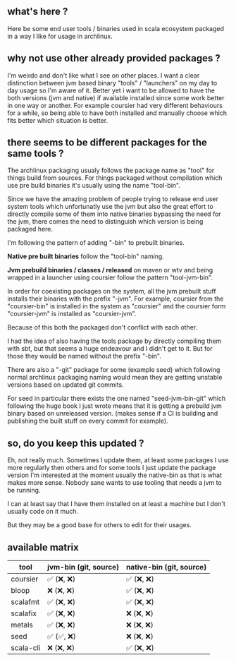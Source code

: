 ## what's here ?

Here be some end user tools / binaries used in scala ecosystem
packaged in a way I like for usage in archlinux.


## why not use other already provided packages ?

I'm weirdo and don't like what I see on other places.
I want a clear distinction between jvm based binary "tools" / "launchers"
on my day to day usage so I'm aware of it.
Better yet i want to be allowed to have the both versions (jvm and native)
if available installed since some work better in one way or another.
For example coursier had very different behaviours for a while, so
being able to have both installed and manually choose which fits better
which situation is better.


## there seems to be different packages for the same tools ?

The archlinux packaging usualy follows the package name as "tool"
for things build from sources. For things packaged without compilation
which use pre build binaries it's usually using the name "tool-bin".

Since we have the amazing problem of people trying to release end user
system tools which unfortunatly use the jvm but also the great effort
to directly compile some of them into native binaries bypassing the need
for the jvm, there comes the need to distinguish which version is being
packaged here.

I'm following the pattern of adding "-bin" to prebuilt binaries.

**Native pre built binaries** follow the "tool-bin" naming.

**Jvm prebuild binaries / classes / released** on maven or wtv and being
wrapped in a launcher using coursier follow the pattern "tool-jvm-bin".

In order for coexisting packages on the system, all the jvm prebuilt stuff
installs their binaries with the prefix "-jvm". For example, coursier
from the "coursier-bin" is installed in the system as "coursier" and 
the coursier form "coursier-jvm" is installed as "coursier-jvm".

Because of this both the packaged don't conflict with each other.

I had the idea of also having the tools package by directly compiling
them with sbt, but that seems a huge endeavour and I didn't get to it.
But for those they would be named without the prefix "-bin".

There are also a "-git" package for some (example seed) which following
normal archlinux packaging naming would mean they are getting unstable
versions based on updated git commits.

For seed in particular there exists the one named "seed-jvm-bin-git"
which following the huge book I just wrote means that it is getting a
prebuild jvm binary based on unreleased version. (makes sense if a CI
is building and publishing the built stuff on every commit for example).


## so, do you keep this updated ?

Eh, not really much. Sometimes I update them, at least some packages I
use more regularly then others and for some tools I just update the package
version I'm interested at the moment usually the native-bin as that is what
makes more sense. Nobody sane wants to use tooling that needs a jvm to
be running.

I can at least say that I have them installed on at least a machine but I
don't usually code on it much.

But they may be a good base for others to edit for their usages.


## available matrix


|   tool     |  jvm-bin (git, source)   |  native-bin (git, source)  |
| ---------- | ------------------------ | -------------------------- |
| coursier   |     ✅ (❌, ❌)          |      ✅ (❌, ❌)           |
| bloop      |     ❌ (❌, ❌)          |      ✅ (❌, ❌)           |
| scalafmt   |     ✅ (❌, ❌)          |      ✅ (❌, ❌)           |
| scalafix   |     ✅ (❌, ❌)          |      ❌ (❌, ❌)           |
| metals     |     ✅ (❌, ❌)          |      ❌ (❌, ❌)           |
| seed       |     ✅ (✅, ❌)          |      ❌ (❌, ❌)           |
| scala-cli  |     ❌ (❌, ❌)          |      ✅ (❌, ❌)           |

